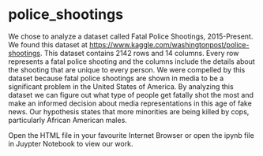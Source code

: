 # police_shootings

We chose to analyze a dataset called Fatal Police Shootings, 2015-Present. We found this dataset at https://www.kaggle.com/washingtonpost/police-shootings. This dataset contains 2142 rows and 14 columns. Every row represents a fatal police shooting and the columns include the details about the shooting that are unique to every person. We were compelled by this dataset because fatal police shootings are shown in media to be a significant problem in the United States of America. By analyzing this dataset we can figure out what type of people get fatally shot the most and make an informed decision about media representations in this age of fake news. Our hypothesis states that more minorities are being killed by cops, particularly African American males.

Open the HTML file in your favourite Internet Browser or open the ipynb file in Juypter Notebook to view our work.
